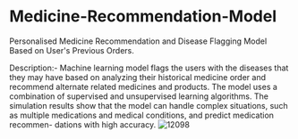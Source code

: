 # Medicine-Recommendation-Model
Personalised Medicine Recommendation and Disease Flagging Model Based on User's Previous Orders.

Description:-
Machine learning model flags the users with the diseases that they may have based on
analyzing their historical medicine order and recommend alternate related medicines and products. The model uses
a combination of supervised and unsupervised learning algorithms. The simulation results show that the model can
handle complex situations, such as multiple medications and medical conditions, and predict medication recommen-
dations with high accuracy.
![12098](https://github.com/bhuiyapritam/Medicine-Recommendation-Model/assets/113039154/bd922934-44f8-453c-a38b-e278f99f8848)
